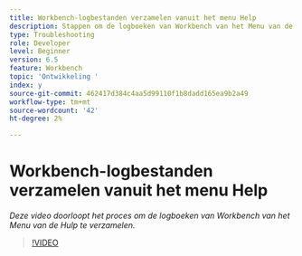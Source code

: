 ```yaml
---
title: Workbench-logbestanden verzamelen vanuit het menu Help
description: Stappen om de logboeken van Workbench van het Menu van de Hulp te verzamelen
type: Troubleshooting
role: Developer
level: Beginner
version: 6.5
feature: Workbench
topic: 'Ontwikkeling '
index: y
source-git-commit: 462417d384c4aa5d99110f1b8dadd165ea9b2a49
workflow-type: tm+mt
source-wordcount: '42'
ht-degree: 2%

---
```



# Workbench-logbestanden verzamelen vanuit het menu Help

*Deze video doorloopt het proces om de logboeken van Workbench van het Menu van de Hulp te verzamelen.*

>[!VIDEO](https://video.tv.adobe.com/v/335501?quality=9&learn=on)
